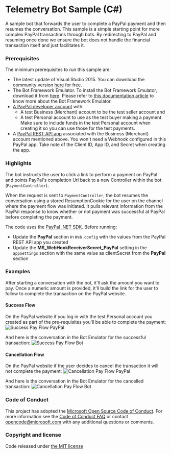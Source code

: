 # Telemetry Bot Sample (C#)

A sample bot that forwards the user to complete a PayPal payment and then resumes the conversation. This sample is a simple starting point for more complex PayPal transactions through bots. By redirecting to PayPal and resuming once done we ensure the bot does not handle the financial transaction itself and just facilitates it.

### Prerequisites

The minimum prerequisites to run this sample are:
* The latest update of Visual Studio 2015. You can download the community version [here](http://www.visualstudio.com) for free.
* The Bot Framework Emulator. To install the Bot Framework Emulator, download it from [here](https://emulator.botframework.com/). Please refer to [this documentation article](https://github.com/microsoft/botframework-emulator/wiki/Getting-Started) to know more about the Bot Framework Emulator.
* [A PayPal developer account](https://developer.paypal.com/) with:
  * A test Business (Merchant) account to be the test seller account and 
  * A test Personal account to use as the test buyer making a payment. Make sure to include funds in the test Personal account when creating it so you can use those for the test payments.
* A [PayPal REST API app](https://developer.paypal.com/developer/applications) associated with the Business (Merchant) account mentioned above. You won't need a Webhook configured in this PayPal app. Take note of the Client ID, App ID, and Secret when creating the app.

### Highlights

The bot instructs the user to click a link to perform a payment on PayPal and points PayPal's completion Url back to a new Controller within the bot (`PaymentController`).

When the request is sent to `PaymentController`, the bot resumes the conversation using a stored ResumptionCookie for the user on the channel where the payment flow was initiated. It pulls relevant information from the PayPal response to know whether or not payment was successful at PayPal before completing the payment.

The code uses the [PayPal .NET SDK](https://www.nuget.org/packages/paypal). Before running:
* Update the **PayPal** section in `Web.config` with the values from the PayPal REST API app you created 
* Update the **MS_WebHookReceiverSecret_PayPal** setting in the `appSettings` section with the same value as clientSecret from the **PayPal** section

### Examples

After starting a conversation with the bot, it'll ask the amount you want to pay. Once a numeric amount is provided, it'll build the link for the user to follow to complete the transaction on the PayPal website.

#### Success Flow

On the PayPal website if you log in with the test Personal account you created as part of the pre-requisites you'll be able to complete the payment:
![Success Pay Flow PayPal](SuccessPayFlowPayPal.png)

And here is the conversation in the Bot Emulator for the successful transaction:
![Success Pay Flow Bot](SuccessPayFlow.png)

#### Cancellation Flow

On the PayPal website if the user decides to cancel the transaction it will not complete the payment:
![Cancellation Pay Flow PayPal](CancelPayFlowPayPal.png)

And here is the conversation in the Bot Emulator for the cancelled transaction:
![Cancellation Pay Flow Bot](CancelPayFlow.png)

### Code of Conduct

This project has adopted the [Microsoft Open Source Code of Conduct](https://opensource.microsoft.com/codeofconduct/).
For more information see the [Code of Conduct FAQ](https://opensource.microsoft.com/codeofconduct/faq/) or
contact [opencode@microsoft.com](mailto:opencode@microsoft.com) with any additional questions or comments.

### Copyright and license

Code released under [the MIT license](LICENSE)
